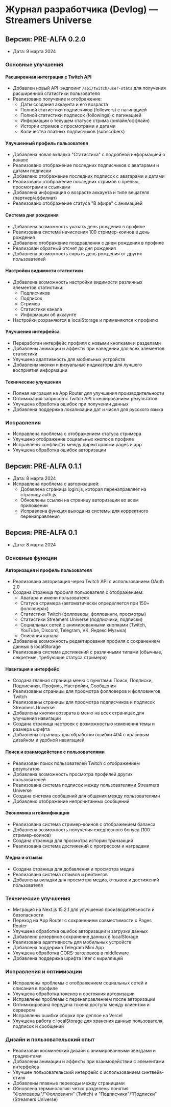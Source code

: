 # Журнал разработчика (Devlog) — Streamers Universe

## Версия: PRE-ALFA 0.2.0
- Дата: 9 марта 2024

### Основные улучшения

#### Расширенная интеграция с Twitch API
- Добавлен новый API-эндпоинт `/api/twitch/user-stats` для получения расширенной статистики пользователя
- Реализовано получение и отображение:
  - Даты создания аккаунта и его возраста
  - Полной статистики подписчиков (followers) с пагинацией
  - Полной статистики подписок (followings) с пагинацией
  - Информации о текущем статусе стрима (онлайн/оффлайн)
  - Истории стримов с просмотрами и датами
  - Количества платных подписчиков (subscribers)

#### Улучшенный профиль пользователя
- Добавлена новая вкладка "Статистика" с подробной информацией о канале
- Реализовано отображение последних подписчиков с аватарами и датами подписки
- Добавлено отображение последних подписок с аватарами и датами
- Реализовано отображение последних стримов с превью, просмотрами и ссылками
- Добавлена информация о возрасте аккаунта и типе вещателя (партнер/аффилиат)
- Реализовано отображение статуса "В эфире" с анимацией

#### Система дня рождения
- Добавлена возможность указать день рождения в профиле
- Реализована система начисления 100 стример-коинов в день рождения
- Добавлено отображение поздравления с днем рождения в профиле
- Реализован обратный отсчет до дня рождения
- Добавлена возможность скрыть день рождения от других пользователей

#### Настройки видимости статистики
- Добавлена возможность настройки видимости различных элементов статистики:
  - Подписчиков
  - Подписок
  - Стримов
  - Статистики канала
  - Информации об аккаунте
- Настройки сохраняются в localStorage и применяются к профилю

#### Улучшения интерфейса
- Переработан интерфейс профиля с новыми кнопками и разделами
- Добавлены анимации и эффекты при наведении для всех элементов статистики
- Улучшена адаптивность для мобильных устройств
- Добавлены иконки и визуальные индикаторы для лучшего восприятия информации

#### Технические улучшения
- Полная миграция на App Router для улучшения производительности
- Оптимизация запросов к Twitch API с кешированием результатов
- Улучшена обработка ошибок при получении данных
- Добавлена поддержка локализации дат и чисел для русского языка

### Исправления
- Исправлена проблема с отображением статуса стримера
- Улучшено отображение социальных кнопок в профиле
- Исправлены конфликты между директориями pages и app
- Улучшена обработка ошибок авторизации

## Версия: PRE-ALFA 0.1.1
- Дата: 8 марта 2024
- Исправлена проблема с авторизацией:
  - Добавлена страница login.js, которая перенаправляет на страницу auth.js
  - Обновлены ссылки на страницу авторизации во всем приложении
  - Исправлена функция выхода из системы для корректного перенаправления

## Версия: PRE-ALFA 0.1
- Дата: 8 марта 2024

### Основные функции

#### Авторизация и профиль пользователя
- Реализована авторизация через Twitch API с использованием OAuth 2.0
- Создана страница профиля пользователя с отображением:
  - Аватара и имени пользователя
  - Статуса стримера (автоматически определяется при 150+ фолловерах)
  - Статистики Twitch (фолловеры, фолловинги, просмотры)
  - Статистики Streamers Universe (подписчики, подписки)
  - Социальных сетей с анимированными кнопками (Twitch, YouTube, Discord, Telegram, VK, Яндекс Музыка)
  - Описания канала
- Добавлена возможность редактирования профиля с сохранением данных в localStorage
- Реализована система достижений с различными типами (обычные, секретные, требующие статуса стримера)

#### Навигация и интерфейс
- Создана главная страница меню с пунктами: Поиск, Подписки, Подписчики, Профиль, Настройки, Сообщения
- Реализованы страницы для просмотра фолловеров и фолловингов Twitch
- Реализованы страницы для просмотра подписчиков и подписок Streamers Universe
- Добавлены кнопки возврата в меню на всех страницах для улучшения навигации
- Создана страница настроек с возможностью изменения темы и размера шрифта
- Добавлены страницы для обработки ошибки 404 с красивым дизайном и удобной навигацией

#### Поиск и взаимодействие с пользователями
- Реализован поиск пользователей Twitch с отображением результатов
- Добавлена возможность просмотра профилей других пользователей
- Реализована система подписок между пользователями Streamers Universe
- Создана система сообщений для общения между пользователями
- Добавлено отображение непрочитанных сообщений

#### Экономика и геймификация
- Реализована система стример-коинов с отображением баланса
- Добавлена возможность получения ежедневного бонуса (100 стример-коинов)
- Создана страница для просмотра истории транзакций
- Реализована система достижений с прогрессом и наградами

#### Медиа и отзывы
- Создана страница для добавления и просмотра медиа
- Реализована система отзывов и рейтингов
- Добавлены вкладки для просмотра медиа, отзывов и достижений пользователя

### Технические улучшения
- Миграция на Next.js 15.2.1 для улучшения производительности и безопасности
- Переход на App Router с сохранением совместимости с Pages Router
- Улучшена обработка ошибок авторизации и загрузки данных
- Добавлено резервное сохранение данных в localStorage
- Реализована адаптивность для мобильных устройств
- Добавлена поддержка Telegram Mini App
- Улучшена обработка CORS-заголовков в middleware
- Добавлена поддержка шрифта Inter с кириллицей

### Исправления и оптимизации
- Исправлены проблемы с отображением социальных сетей и описания в профиле
- Улучшена обработка токенов и состояния авторизации
- Исправлены проблемы с перенаправлением после авторизации
- Оптимизирована передача токена доступа между клиентом и сервером
- Исправлены ошибки сборки при деплое на Vercel
- Улучшена работа с localStorage для хранения данных пользователя, подписок и сообщений

### Дизайн и пользовательский опыт
- Реализован космический дизайн с анимированными звездами и градиентами
- Добавлены анимации и эффекты при взаимодействии с элементами интерфейса
- Улучшен пользовательский интерфейс с использованием синтвейв-стиля
- Добавлены плавные переходы между страницами
- Обновлена терминология: четко разделены понятия "Фолловеры"/"Фолловинги" (Twitch) и "Подписчики"/"Подписки" (Streamers Universe)
